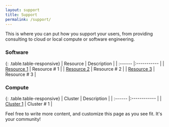 ```yaml
---
layout: support
title: Support
permalink: /support/
---
```


This is where you can put how you support your users, from providing 
consulting to cloud or local compute or software engineering.

### Software

{: .table.table-responsive}
| Resource | Description |
| :------ |:----------- |
| [Resource 1]() | Resource # 1 |
| [Resource 2]() | Resource # 2 |
| [Resource 3]() | Resource # 3 |


### Compute

{: .table.table-responsive}
| Cluster | Description |
| :------ |:------------ |
| [Cluster 1]() | Cluster # 1 |

Feel free to write more content, and customize this page as you see fit. It's
your community!

